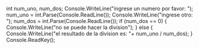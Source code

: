 int num_uno, num_dos;
            Console.WriteLine("ingrese un numero por favor: ");
            num_uno = int.Parse(Console.ReadLine());
            Console.WriteLine("ingrese otro: ");
            num_dos = int.Parse(Console.ReadLine());
            if (num_dos == 0)
            {
                Console.WriteLine("no se puede hacer la division");
            }
            else
            {
                Console.WriteLine("el resultado de la division es: "+ num_uno / num_dos);
            }
            Console.ReadKey();
